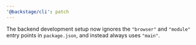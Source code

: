 ```yaml
---
'@backstage/cli': patch
---
```


The backend development setup now ignores the `"browser"` and `"module"` entry points in `package.json`, and instead always uses `"main"`.
